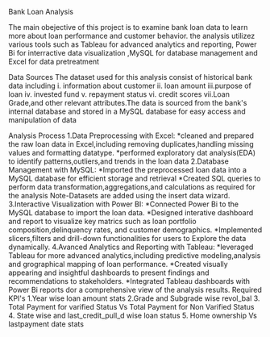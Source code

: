 Bank Loan Analysis

The main obejective of this project is to examine bank loan data to learn more about loan performance and customer behavior. the analysis utilizez various tools such as Tableau for advanced analytics and reporting, Power Bi for interractive data visualization ,MySQL for database management and Excel for data pretreatment

Data Sources
The dataset used for this analysis consist of historical bank data including 
 i. information about customer
ii. loan amount
iii.purpose of loan
iv. invested fund
v.  repayment status
vi. credit scores
vii.Loan Grade,and other relevant attributes.The data is sourced from the bank's internal database and stored 
   in a MySQL database for easy access and manipulation of data

Analysis Process
1.Data Preprocessing with Excel:
  *cleaned and prepared the raw loan data in Excel,including removing duplicates,handling missing values and 
   formatting datatype.
  *performed exploratory dat analysis(EDA) to identify patterns,outliers,and trends in the loan data
2.Database Management with MySQL:
  *Imported the preprocessed loan data into a MySQL database for efficient storage and retrieval
  *Created SQL queries to perform data transformation,aggregations,and calculations as required for the analysis 
  Note-Datasets are added using the insert data wizard.
3.Interactive Visualization with Power BI:
  *Connected Power Bi to the MySQL database to import the loan data.
  *Designed interative dashboard and report to visualize key matrics such as loan portfolio 
   composition,delinquency rates, and customer demographics. 
  *Implemented slicers,filters and drill-down functionalities for users to Explore the data dynamically.
4.Avanced Analytics and Reporting with Tableau:
   *leveraged Tableau for more advanced analytics,including predictive modeling,analysis and grographical 
    mapping of loan performance.
   *Created visually appearing and insightful dashboards to present findings and recommendations to 
    stakeholders.
   *Integrated Tableau dashboards with Power Bi reports dor a comprehensive  view of the analysis results.
  Required KPI's
  1.Year wise loan amount stats
  2.Grade and Subgrade wise revol_bal
  3. Total Payment for varified Status Vs Total Payment for Non Varified Status
  4. State wise and last_credit_pull_d wise loan status
  5. Home ownership Vs lastpayment date stats
  
 
  
  
   

